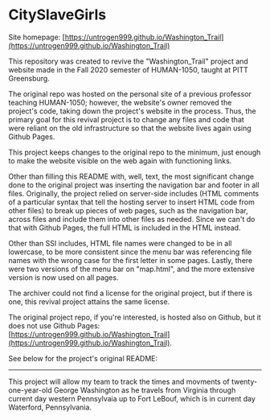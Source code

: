 # CitySlaveGirls

Site homepage: [https://untrogen999.github.io/Washington_Trail](https://untrogen999.github.io/Washington_Trail)

This repository was created to revive the "Washington_Trail" project and website made in the Fall 2020 semester of
HUMAN-1050, taught at PITT Greensburg.

The original repo was hosted on the personal site of a
previous professor teaching HUMAN-1050; however, the website's owner removed the project's code,
taking down the project's website in the process. Thus, the primary goal for this revival project is to change any files and code
that were reliant on the old infrastructure so that the website lives again using Github Pages.

This project keeps changes to the original repo to the minimum, just enough to make the website
visible on the web again with functioning links.

Other than filling this README with, well, text, the most significant change done to the original project
was
inserting the navigation bar and footer in all files. Originally, the project relied on server-side
includes (HTML comments of a particular syntax that tell the hosting
server to insert HTML code from other files) to break up pieces of web pages, such as the navigation
bar, across files and include them into other files as needed. Since we can't do that with Github
Pages, the full HTML is included in the HTML instead.

Other than SSI includes, HTML file names were changed to be in all lowercase, to be more consistent since the menu bar was referencing file names with the wrong case for the first letter in some pages. Lastly, there were two versions of the menu bar on "map.html", and the more extensive version is now used on all pages.

The archiver could not find a license for the original project, but if there is one, this revival project attains the same license.

The original project repo, if you're
interested, is hosted also on Github, but it does not use Github Pages: [https://untrogen999.github.io/Washington_Trail](https://untrogen999.github.io/Washington_Trail).

See below for the project's original README:

***

This project will allow my team to track the times and movments of twenty-one-year-old George Washington as he travels from Virginia through current day western Pennsylvaia up to Fort LeBouf, which is in current day Waterford, Pennsylvania. 